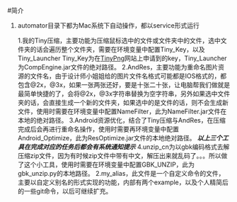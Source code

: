 #简介
1.  automator目录下都为Mac系统下自动操作，都以service形式运行

    1.我的Tiny压缩，主要功能为压缩鼠标选中的文件或文件夹中的文件，选中文件夹的话会遍历整个文件夹，需要在环境变量中配置Tiny_Key，以及Tiny_Launcher
Tiny_Key为在[TinyPng](https://tinypng.com/)网站上申请到的key，Tiny_Launcher为CompEngine.jar文件的绝对路径。
    2.AndRes，主要功能为重命名图片资源的文件名，由于设计师小姐姐给的图片文件名格式可能都是IOS格式的，都包含@2x，@3x，如果一张两张还好，要是十张二十张，让电脑帮我们做就是最简单快捷的了，会将@2x，@3x字符串替换为空字符串，另外如果选中文件夹的话，会直接生成一个新的文件夹，如果选中的是文件的话，则不会生成新文件，使用时需要在环境变量中配置NameFilter，此为NameFilter.jar文件在本地的绝对路径。
    3.Android资源优化，结合了Tiny压缩与AndRes，在压缩完成后会再进行重命名操作，使用时需要再环境变量中配置Android_Optimize，此为ResOptimize.jar文件的本地绝对路径。
    ***以上三个工具在完成对应的任务后都会有系统通知提示***
    4.unzip_cn为以gbk编码格式去解压缩zip文件，因为有时候zip文件中带有中文，解压出来就乱码了。。。所以做了这个小工具，使用时需要在环境变量中配置GBK_UNZIP，此为gbk_unzip.py的本地路径。
2.my_alias，此文件是一个自定义命令的文件，主要以自定义别名的形式实现的功能，内部有两个example，以及个人精简后的一些git命令，以后可继续扩充。



